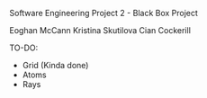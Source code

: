 Software Engineering Project 2 - Black Box Project

Eoghan McCann
Kristina Skutilova
Cian Cockerill



TO-DO:

- Grid (Kinda done)
- Atoms
- Rays
